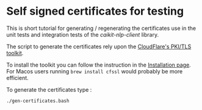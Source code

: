 # Self signed certificates for testing

This is short tutorial for generating / regenerating the certificates use in the unit tests and integration tests of the *caikit-nlp-client* library.

The script to generate the certificates rely upon the [CloudFlare's PKI/TLS toolkit](https://github.com/cloudflare/cfssl#cloudflares-pkitls-toolkit).

To install the toolkit you can follow the instruction in the [Installation page](https://github.com/cloudflare/cfssl#installation). For Macos users running `brew install cfssl`
would probably be more efficient.

To generate the certificates type :

```sh
./gen-certificates.bash
```
